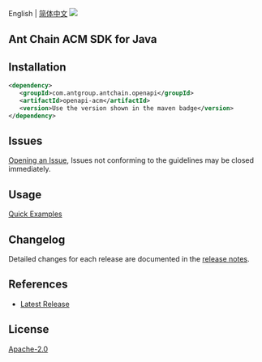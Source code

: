 English | [简体中文](README-CN.md)
![](https://aliyunsdk-pages.alicdn.com/icons/AlibabaCloud.svg)

## Ant Chain ACM SDK for Java

## Installation

```xml
<dependency>
   <groupId>com.antgroup.antchain.openapi</groupId>
   <artifactId>openapi-acm</artifactId>
   <version>Use the version shown in the maven badge</version>
</dependency>
```

## Issues
[Opening an Issue](https://github.com/alipay/antchain-openapi-prod-sdk/issues/new), Issues not conforming to the guidelines may be closed immediately.

## Usage
[Quick Examples](https://github.com/alipay/antchain-openapi-prod-sdk/blob/master/docs/0-Examples-EN.md#quick-examples)

## Changelog
Detailed changes for each release are documented in the [release notes](./ChangeLog.txt).

## References
* [Latest Release](https://github.com/alipay/antchain-openapi-prod-sdk/)

## License
[Apache-2.0](http://www.apache.org/licenses/LICENSE-2.0)
